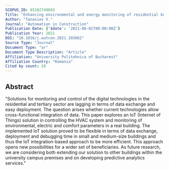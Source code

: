 ```yaml
---
SCOPUS_ID: 85102749693
Title: "Enhancing environmental and energy monitoring of residential buildings through IoT"
Author: "Tanasiev V."
Journal: "Automation in Construction"
Publication Date: {'$date': '2021-06-01T00:00:00Z'}
Publication Year: 2021
DOI: "10.1016/j.autcon.2021.103662"
Source Type: "Journal"
Document Type: "ar"
Document Type Description: "Article"
Affiliation: "University Politehnica of Bucharest"
Affiliation Country: "Romania"
Cited by count: 28
---
```


## Abstract
"Solutions for monitoring and control of the digital technologies in the residential and tertiary sector are lagging in terms of data exchange and easy deployment. The question arises whether current technologies allow cross-functional integration of data. This paper explores an IoT (Internet of Things) solution in controlling the HVAC system and monitoring of environmental, electric and comfort parameters in a real building. The implemented IoT solution proved to be flexible in terms of data exchange, deployment and debugging time in small and medium-size buildings and thus the IoT integration-based approach to be more efficient. This approach opens new possibilities for a wider set of beneficiaries. As future research, we are considering both extending our solution to other buildings within the university campus premises and on developing predictive analytics services."
